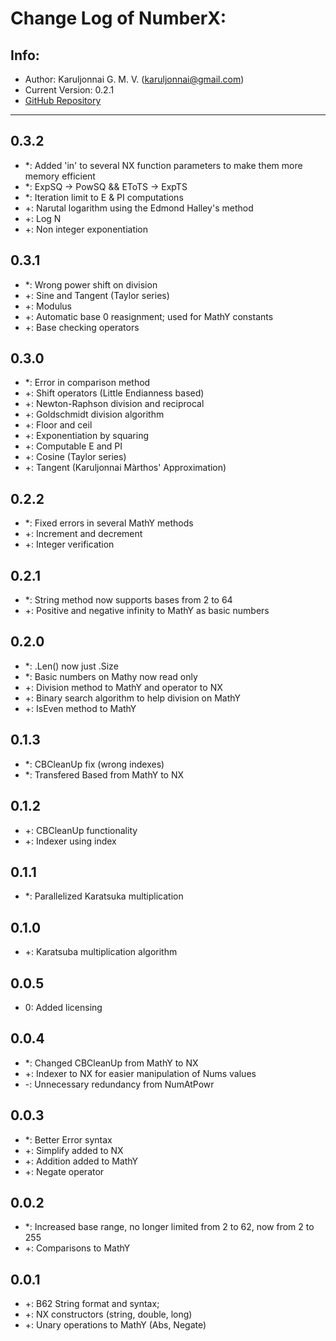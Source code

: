 # Change Log of NumberX:
## Info:
* Author: Karuljonnai G. M. V. (karuljonnai@gmail.com)
* Current Version: 0.2.1
* [GitHub Repository](https://github.com/Karuljonnai/NumberX/)
---
## 0.3.2
* *: Added 'in' to several NX function parameters to make them more memory efficient
* *: ExpSQ -> PowSQ && EToTS -> ExpTS
* *: Iteration limit to E & PI computations
* +: Narutal logarithm using the Edmond Halley's method
* +: Log N
* +: Non integer exponentiation
## 0.3.1
* *: Wrong power shift on division
* +: Sine and Tangent (Taylor series)
* +: Modulus
* +: Automatic base 0 reasignment; used for MathY constants
* +: Base checking operators
## 0.3.0
* *: Error in comparison method
* +: Shift operators (Little Endianness based)
* +: Newton-Raphson division and reciprocal
* +: Goldschmidt division algorithm
* +: Floor and ceil
* +: Exponentiation by squaring
* +: Computable E and PI
* +: Cosine (Taylor series)
* +: Tangent (Karuljonnai Màrthos' Approximation)
## 0.2.2
* *: Fixed errors in several MathY methods
* +: Increment and decrement
* +: Integer verification
## 0.2.1
* *: String method now supports bases from 2 to 64
* +: Positive and negative infinity to MathY as basic numbers
## 0.2.0
* *: .Len() now just .Size
* *: Basic numbers on Mathy now read only
* +: Division method to MathY and operator to NX
* +: Binary search algorithm to help division on MathY
* +: IsEven method to MathY
## 0.1.3
* *: CBCleanUp fix (wrong indexes)
* *: Transfered Based from MathY to NX
## 0.1.2
* +: CBCleanUp functionality
* +: Indexer using index
## 0.1.1
* *: Parallelized Karatsuka multiplication
## 0.1.0
* +: Karatsuba multiplication algorithm
## 0.0.5
* 0: Added licensing
## 0.0.4
* *: Changed CBCleanUp from MathY to NX
* +: Indexer to NX for easier manipulation of Nums values
* -: Unnecessary redundancy from NumAtPowr
## 0.0.3
* *: Better Error syntax
* +: Simplify added to NX
* +: Addition added to MathY
* +: Negate operator
## 0.0.2
* *: Increased base range, no longer limited from 2 to 62, now from 2 to 255
* +: Comparisons to MathY
## 0.0.1
* +: B62 String format and syntax;
* +: NX constructors (string, double, long)
* +: Unary operations to MathY (Abs, Negate)
